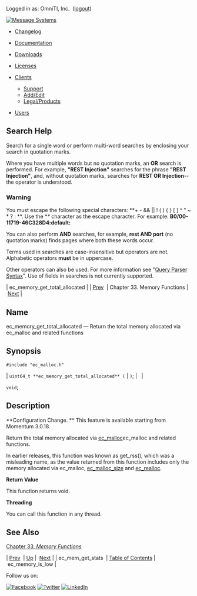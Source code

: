 Logged in as: OmniTI, Inc.  ([logout](https://support.messagesystems.com/logout.php))

[![Message Systems](https://support.messagesystems.com/images/ms-white205.png)](https://support.messagesystems.com/start.php) 

*   [Changelog](https://support.messagesystems.com/start.php?show=changelog)
*   [Documentation](https://support.messagesystems.com/docs/)
*   [Downloads](https://support.messagesystems.com/start.php)

*   [Licenses](https://support.messagesystems.com/license_summary.php)
*   <a href="">Clients</a>
    *   [Support](https://support.messagesystems.com/cs.php)
    *   [Add/Edit](https://support.messagesystems.com/edit_client.php)
    *   [Legal/Products](https://support.messagesystems.com/edit_products.php)
*   [Users](https://support.messagesystems.com/edit_customer.php)

## Search Help

Search for a single word or perform multi-word searches by enclosing your search in quotation marks.

Where you have multiple words but no quotation marks, an **OR** search is performed. For example, **"REST Injection"** searches for the phrase **"REST Injection"**, and, without quotation marks, searches for **REST OR Injection**--the operator is understood.

### Warning

You must escape the following special characters: **+ - && || ! ( ) { } [ ] ^ " ~ * ? : \**. Use the **\** character as the escape character. For example: **B0/00-11719-46C328D4\:default\:**

You can also perform **AND** searches, for example, **rest AND port** (no quotation marks) finds pages where both these words occur.

Terms used in searches are case-insensitive but operators are not. Alphabetic operators **must** be in uppercase.

Other operators can also be used. For more information see "[Query Parser Syntax](https://lucene.apache.org/core/old_versioned_docs/versions/3_0_0/queryparsersyntax.html)". Use of fields in searches is not currently supported.

| ec_memory_get_total_allocated |
| [Prev](apis.ec_mem_get_stats.php)  | Chapter 33. Memory Functions |  [Next](apis.ec_memory_is_low.php) |

<a name="apis.ec_memory_get_total_allocated"></a>
## Name

ec_memory_get_total_allocated — Return the total memory allocated via ec_malloc and related functions

## Synopsis

`#include "ec_malloc.h"`

| `uint64_t **ec_memory_get_total_allocated** (` | `)`; |   |

`void`;<a name="idp27280048"></a>
## Description

**Configuration Change. ** This feature is available starting from Momentum 3.0.18.

Return the total memory allocated via [ec_malloc](apis.ec_malloc.php "ec_malloc")ec_malloc and related functions.

In earlier releases, this function was known as get_rss(), which was a misleading name, as the value returned from this function includes only the memory allocated via ec_malloc, [ec_malloc_size](apis.ec_malloc_size.php "ec_malloc_size") and [ec_realloc](apis.ec_realloc.php "ec_realloc").

**Return Value**

This function returns void.

**Threading**

You can call this function in any thread.

<a name="idp27287280"></a>
## See Also

[Chapter 33, *Memory Functions*](memory.php "Chapter 33. Memory Functions") 

| [Prev](apis.ec_mem_get_stats.php)  | [Up](memory.php) |  [Next](apis.ec_memory_is_low.php) |
| ec_mem_get_stats  | [Table of Contents](index.php) |  ec_memory_is_low |

Follow us on:

[![Facebook](https://support.messagesystems.com/images/icon-facebook.png)](http://www.facebook.com/messagesystems) [![Twitter](https://support.messagesystems.com/images/icon-twitter.png)](http://twitter.com/#!/MessageSystems) [![LinkedIn](https://support.messagesystems.com/images/icon-linkedin.png)](http://www.linkedin.com/company/message-systems)